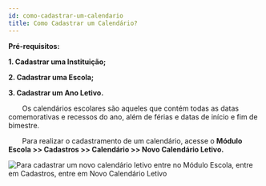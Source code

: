 ```yaml
---
id: como-cadastrar-um-calendario
title: Como Cadastrar um Calendário?
---
```


**Pré-requisitos:**

**1. Cadastrar uma Instituição;**

**2. Cadastrar uma Escola;**

**3. Cadastrar um Ano Letivo.**

&nbsp;&nbsp;&nbsp;&nbsp;&nbsp;&nbsp;&nbsp;Os calendários escolares são aqueles que contém todas as datas comemorativas e recessos do ano, além de férias e datas de início e fim de bimestre.

&nbsp;&nbsp;&nbsp;&nbsp;&nbsp;&nbsp;&nbsp;Para realizar o cadastramento de um calendário, acesse o **Módulo Escola >> Cadastros >> Calendário >> Novo Calendário Letivo.**

![Para cadastrar um novo calendário letivo entre no Módulo Escola, entre em Cadastros, entre em Novo Calendário Letivo](../img/treinamento-gif/cadastrar_calendario_letivo.gif)